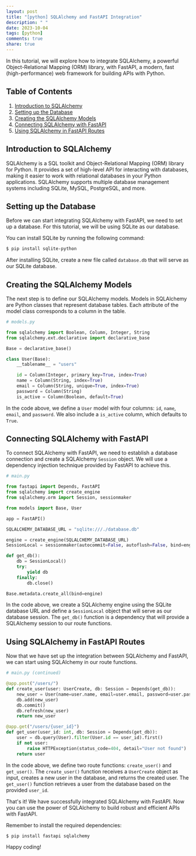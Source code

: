 ```yaml
---
layout: post
title: "[python] SQLAlchemy and FastAPI Integration"
description: " "
date: 2023-10-04
tags: [python]
comments: true
share: true
---
```


In this tutorial, we will explore how to integrate SQLAlchemy, a powerful Object-Relational Mapping (ORM) library, with FastAPI, a modern, fast (high-performance) web framework for building APIs with Python.

## Table of Contents

1. [Introduction to SQLAlchemy](#introduction-to-sqlalchemy)
2. [Setting up the Database](#setting-up-the-database)
3. [Creating the SQLAlchemy Models](#creating-the-sqlalchemy-models)
4. [Connecting SQLAlchemy with FastAPI](#connecting-sqlalchemy-with-fastapi)
5. [Using SQLAlchemy in FastAPI Routes](#using-sqlalchemy-in-fastapi-routes)

## Introduction to SQLAlchemy

SQLAlchemy is a SQL toolkit and Object-Relational Mapping (ORM) library for Python. It provides a set of high-level API for interacting with databases, making it easier to work with relational databases in your Python applications. SQLAlchemy supports multiple database management systems including SQLite, MySQL, PostgreSQL, and more.

## Setting up the Database

Before we can start integrating SQLAlchemy with FastAPI, we need to set up a database. For this tutorial, we will be using SQLite as our database.

You can install SQLite by running the following command:

```bash
$ pip install sqlite-python
```

After installing SQLite, create a new file called `database.db` that will serve as our SQLite database.

## Creating the SQLAlchemy Models

The next step is to define our SQLAlchemy models. Models in SQLAlchemy are Python classes that represent database tables. Each attribute of the model class corresponds to a column in the table.

```python
# models.py

from sqlalchemy import Boolean, Column, Integer, String
from sqlalchemy.ext.declarative import declarative_base

Base = declarative_base()

class User(Base):
    __tablename__ = "users"

    id = Column(Integer, primary_key=True, index=True)
    name = Column(String, index=True)
    email = Column(String, unique=True, index=True)
    password = Column(String)
    is_active = Column(Boolean, default=True)
```

In the code above, we define a `User` model with four columns: `id`, `name`, `email`, and `password`. We also include a `is_active` column, which defaults to `True`.

## Connecting SQLAlchemy with FastAPI

To connect SQLAlchemy with FastAPI, we need to establish a database connection and create a SQLAlchemy `Session` object. We will use a dependency injection technique provided by FastAPI to achieve this.

```python
# main.py

from fastapi import Depends, FastAPI
from sqlalchemy import create_engine
from sqlalchemy.orm import Session, sessionmaker

from models import Base, User

app = FastAPI()

SQLALCHEMY_DATABASE_URL = "sqlite:///./database.db"

engine = create_engine(SQLALCHEMY_DATABASE_URL)
SessionLocal = sessionmaker(autocommit=False, autoflush=False, bind=engine)

def get_db():
    db = SessionLocal()
    try:
        yield db
    finally:
        db.close()

Base.metadata.create_all(bind=engine)
```

In the code above, we create a SQLAlchemy engine using the SQLite database URL and define a `SessionLocal` object that will serve as our database session. The `get_db()` function is a dependency that will provide a SQLAlchemy session to our route functions.

## Using SQLAlchemy in FastAPI Routes

Now that we have set up the integration between SQLAlchemy and FastAPI, we can start using SQLAlchemy in our route functions.

```python
# main.py (continued)

@app.post("/users/")
def create_user(user: UserCreate, db: Session = Depends(get_db)):
    new_user = User(name=user.name, email=user.email, password=user.password)
    db.add(new_user)
    db.commit()
    db.refresh(new_user)
    return new_user

@app.get("/users/{user_id}")
def get_user(user_id: int, db: Session = Depends(get_db)):
    user = db.query(User).filter(User.id == user_id).first()
    if not user:
        raise HTTPException(status_code=404, detail="User not found")
    return user
```

In the code above, we define two route functions: `create_user()` and `get_user()`. The `create_user()` function receives a `UserCreate` object as input, creates a new user in the database, and returns the created user. The `get_user()` function retrieves a user from the database based on the provided `user_id`.

That's it! We have successfully integrated SQLAlchemy with FastAPI. Now you can use the power of SQLAlchemy to build robust and efficient APIs with FastAPI.

Remember to install the required dependencies:

```bash
$ pip install fastapi sqlalchemy
```

Happy coding!